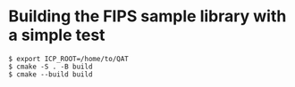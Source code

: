 # Building the FIPS sample library with a simple test

```
$ export ICP_ROOT=/home/to/QAT
$ cmake -S . -B build
$ cmake --build build
```

